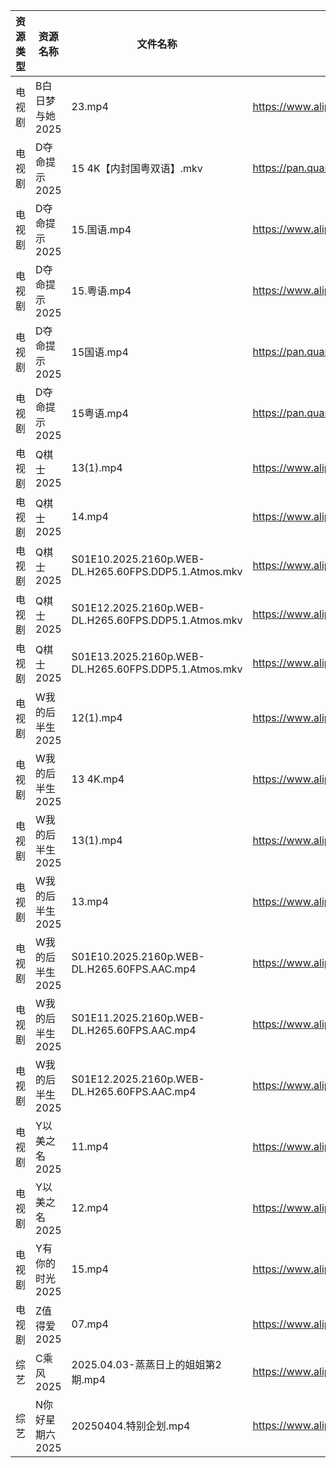 | 资源类型 | 资源名称       | 文件名称                                                 | 分享链接                                 | 更新时间                |
| ---- | ---------- | ---------------------------------------------------- | ------------------------------------ | ------------------- |
| 电视剧  | B白日梦与她2025 | 23.mp4                                               | https://www.alipan.com/s/koPyyazPNd1 | 2025-04-04 18:05:16 |
| 电视剧  | D夺命提示2025  | 15 4K【内封国粤双语】.mkv                                    | https://pan.quark.cn/s/cc8dcf2ceaed  | 2025-04-04 21:21:47 |
| 电视剧  | D夺命提示2025  | 15.国语.mp4                                            | https://www.alipan.com/s/CCfHY9N4QyX | 2025-04-04 22:05:32 |
| 电视剧  | D夺命提示2025  | 15.粤语.mp4                                            | https://www.alipan.com/s/CCfHY9N4QyX | 2025-04-04 22:05:31 |
| 电视剧  | D夺命提示2025  | 15国语.mp4                                             | https://pan.quark.cn/s/cc8dcf2ceaed  | 2025-04-04 21:22:04 |
| 电视剧  | D夺命提示2025  | 15粤语.mp4                                             | https://pan.quark.cn/s/cc8dcf2ceaed  | 2025-04-04 21:22:01 |
| 电视剧  | Q棋士2025    | 13(1).mp4                                            | https://www.alipan.com/s/gW6gdk7eMKN | 2025-04-04 13:06:42 |
| 电视剧  | Q棋士2025    | 14.mp4                                               | https://www.alipan.com/s/gW6gdk7eMKN | 2025-04-04 22:06:44 |
| 电视剧  | Q棋士2025    | S01E10.2025.2160p.WEB-DL.H265.60FPS.DDP5.1.Atmos.mkv | https://www.alipan.com/s/gW6gdk7eMKN | 2025-04-04 22:06:44 |
| 电视剧  | Q棋士2025    | S01E12.2025.2160p.WEB-DL.H265.60FPS.DDP5.1.Atmos.mkv | https://www.alipan.com/s/gW6gdk7eMKN | 2025-04-04 22:06:44 |
| 电视剧  | Q棋士2025    | S01E13.2025.2160p.WEB-DL.H265.60FPS.DDP5.1.Atmos.mkv | https://www.alipan.com/s/gW6gdk7eMKN | 2025-04-04 22:06:44 |
| 电视剧  | W我的后半生2025 | 12(1).mp4                                            | https://www.alipan.com/s/SxQ227g7ak2 | 2025-04-04 22:07:17 |
| 电视剧  | W我的后半生2025 | 13 4K.mp4                                            | https://www.alipan.com/s/SxQ227g7ak2 | 2025-04-04 22:07:17 |
| 电视剧  | W我的后半生2025 | 13(1).mp4                                            | https://www.alipan.com/s/SxQ227g7ak2 | 2025-04-04 22:07:16 |
| 电视剧  | W我的后半生2025 | 13.mp4                                               | https://www.alipan.com/s/SxQ227g7ak2 | 2025-04-04 20:07:12 |
| 电视剧  | W我的后半生2025 | S01E10.2025.2160p.WEB-DL.H265.60FPS.AAC.mp4          | https://www.alipan.com/s/SxQ227g7ak2 | 2025-04-04 20:07:12 |
| 电视剧  | W我的后半生2025 | S01E11.2025.2160p.WEB-DL.H265.60FPS.AAC.mp4          | https://www.alipan.com/s/SxQ227g7ak2 | 2025-04-04 20:07:11 |
| 电视剧  | W我的后半生2025 | S01E12.2025.2160p.WEB-DL.H265.60FPS.AAC.mp4          | https://www.alipan.com/s/SxQ227g7ak2 | 2025-04-04 20:07:11 |
| 电视剧  | Y以美之名2025  | 11.mp4                                               | https://www.alipan.com/s/2CqRGUXJMpV | 2025-04-04 08:08:05 |
| 电视剧  | Y以美之名2025  | 12.mp4                                               | https://www.alipan.com/s/2CqRGUXJMpV | 2025-04-04 08:08:05 |
| 电视剧  | Y有你的时光2025 | 15.mp4                                               | https://www.alipan.com/s/pqpb7FJHjCs | 2025-04-04 22:07:47 |
| 电视剧  | Z值得爱2025   | 07.mp4                                               | https://www.alipan.com/s/81dBaEiQDcJ | 2025-04-04 19:07:52 |
| 综艺   | C乘风2025    | 2025.04.03-蒸蒸日上的姐姐第2期.mp4                            | https://www.alipan.com/s/MpfQaAMy4Ly | 2025-04-04 16:08:19 |
| 综艺   | N你好星期六2025 | 20250404.特别企划.mp4                                    | https://www.alipan.com/s/nvuMvPrHLGa | 2025-04-04 22:09:08 |
